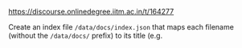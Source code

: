 https://discourse.onlinedegree.iitm.ac.in/t/164277

Create an index file <code>/data/docs/index.json</code> that maps each filename (without the <code>/data/docs/</code> prefix) to its title (e.g.